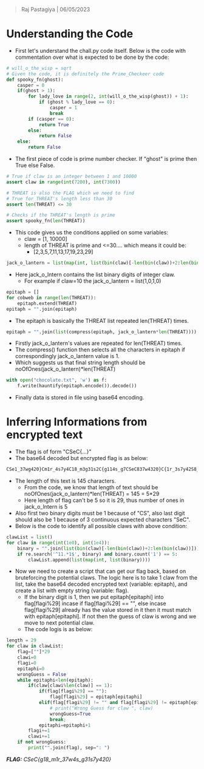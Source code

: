 > Raj Pastagiya | 06/05/2023

# Understanding the Code
- First let's understand the chall.py code itself. Below is the code with commentation over what is expected to be done by the code:
```python
# will_o_the_wisp = sqrt
# Given the code, it is definitely the Prime_Checkeer code
def spooky_fn(ghost):
    casper = 0
    if(ghost > 1):
        for lady_love in range(2, int(will_o_the_wisp(ghost)) + 1):
            if (ghost % lady_love == 0):
                casper = 1
                break
        if (casper == 0):
            return True
        else:
            return False
    else:
        return False
```
- The first piece of code is prime number checker. If "ghost" is prime then True else False.

```python
# True if claw is an integer between 1 and 10000
assert claw in range(int(7200), int(7300))

# THREAT is also the FLAG which we need to find
# True for THREAT's length less than 30 
assert len(THREAT) <= 30

# Checks if the THREAT's length is prime
assert spooky_fn(len(THREAT))
```
- This code gives us the conditions applied on some variables:
	- claw = \[1, 10000\]
	- length of THREAT is prime and <=30.... which means it could be:
		- \[2,3,5,7,11,13,17,19,23,29\]

```python
jack_o_lantern = list(map(int, list(bin(claw)[-len(bin(claw))+2:len(bin(claw))])))
```
- Here jack_o_lntern contains the list binary digits of integer claw.
	- For example if claw=10 the jack_o_lantern = list(1,0,1,0)

```python
epitaph = []
for cobweb in range(len(THREAT)):
    epitaph.extend(THREAT)
epitaph = "".join(epitaph)
```
- The epitaph is basically the THREAT list repeated len(THREAT) times.

```python
epitaph = "".join(list(compress(epitaph, jack_o_lantern*len(THREAT))))
```
- Firstly jack_o_lantern's values are repeated for len(THREAT) times. 
- The compress() function then selects all the characters in epitaph if correspondingly jack_o_lantern value is 1.
- Which suggests us that final string length should be noOfOnes(jack_o_lantern)\*len(THREAT)

```python
with open("chocolate.txt", 'w') as f:
    f.write(hauntify(epitaph.encode()).decode())
```
- Finally data is stored in file using base64 encoding.

# Inferring Informations from encrypted text
- The flag is of form "CSeC{...}"
- The base64 decoded but encrypted flag is as below:
```txt
CSe1_37wg420}Cm1r_4s7y4C18_m3g31s2C{g114s_g7CSeC837w4320}C{1r_3s7y42S8_m1731s70{g18rs_g3ySeC{_7w4s10}CSgr_37_y420e_m1rw1s7y}g18___g314eC{gmw4s_s}
```
- The length of this text is 145 characters.
	- From the code, we know that length of text should be noOfOnes(jack_o_lantern)\*len(THREAT) = 145 = 5\*29
	- Here length of flag can't be 5 so it is 29, thus number of ones in jack_o_lntern is 5
- Also first two binary digits must be 1 because of "CS", also last digit should also be 1 because of 3 continuous expected characters "SeC".
- Below is the code to identify all possible claws with above condition:
```python
clawList = list()
for claw in range(int(1e0), int(1e4)):
	binary = "".join(list(bin(claw)[-len(bin(claw))+2:len(bin(claw))]))
	if re.search('^11.*1$', binary) and binary.count('1') == 5:
		clawList.append(list(map(int, list(binary))))
```

- Now we need to create a script that can get our flag back, based on bruteforcing the potential claws. The logic here is to take 1 claw from the list, take the base64 decoded encrypted text (variable: epitaph), and create a list with empty string (variable: flag).
	- If the binary digit is 1, then we put epitaph\[epitaphi] into flag\[flagi%29\] incase if flag\[flagi%29\] == "", else incase  flag\[flagi%29\] already has the value stored in it then it must match with epitaph\[epitaphi\]. If not then the guess of claw is wrong and we move to next potential claw.
	- The code logis is as below:
```python
length = 29
for claw in clawList:
	flag=[""]*29
	clawi=0
	flagi=0
	epitaphi=0
	wrongGuess = False
	while epitaphi<len(epitaph):
		if(claw[clawi%len(claw)] == 1):
			if(flag[flagi%29] == ""):
				flag[flagi%29] = epitaph[epitaphi]
			elif(flag[flagi%29] != "" and flag[flagi%29] != epitaph[epitaphi]):
				# print("Wrong Guess for claw ", claw)
				wrongGuess=True
				break;
			epitaphi=epitaphi+1
		flagi+=1
		clawi+=1
	if not wrongGuess:
		print("".join(flag), sep=": ")
```

***FLAG:** CSeC{g18_m1r_37w4s_g31s7y420}*
